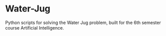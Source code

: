 # Water-Jug
Python scripts for solving the Water Jug problem, built for the 6th semester course Artificial Intelligence.
